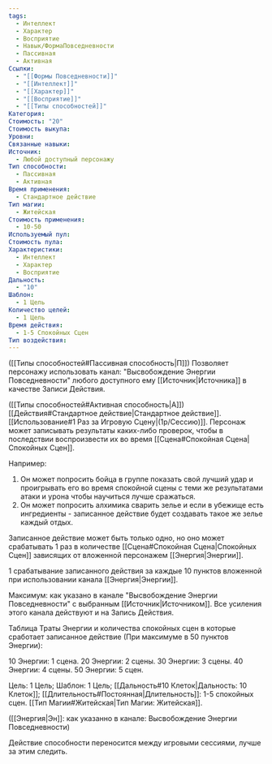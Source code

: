 ```yaml
---
tags:
  - Интеллект
  - Характер
  - Восприятие
  - Навык/ФормаПовседневности
  - Пассивная
  - Активная
Ссылки:
  - "[[Формы Повседневности]]"
  - "[[Интеллект]]"
  - "[[Характер]]"
  - "[[Восприятие]]"
  - "[[Типы способностей]]"
Категория: 
Стоимость: "20"
Стоимость выкупа: 
Уровни: 
Связанные навыки: 
Источник:
  - Любой доступный персонажу
Тип способности:
  - Пассивная
  - Активная
Время применения:
  - Стандартное действие
Тип магии:
  - Житейская
Стоимость применения:
  - 10-50
Используемый пул: 
Стоимость пула: 
Характеристики:
  - Интеллект
  - Характер
  - Восприятие
Дальность:
  - "10"
Шаблон:
  - 1 Цель
Количество целей:
  - 1 Цель
Время действия:
  - 1-5 Спокойных Сцен
Тип воздействия:
---
```

([[Типы способностей#Пассивная способность|П]]) Позволяет персонажу использовать канал: "Высвобождение Энергии Повседневности" любого доступного ему [[Источник|Источника]] в качестве Записи Действия.

([[Типы способностей#Активная способность|А]]) [[Действия#Стандартное действие|Стандартное действие]]. [[Использование#1 Раз за Игровую Сцену|(1р/Сессию)]]. Персонаж может записывать результаты каких-либо проверок, чтобы в последствии воспроизвести их во время [[Сцена#Спокойная Сцена|Спокойных Сцен]].

Например: 

1. Он может попросить бойца в группе показать свой лучший удар и проигрывать его во время спокойной сцены с теми же результатами атаки и урона чтобы научиться лучше сражаться. 
2. Он может попросить алхимика сварить зелье и если в убежище есть ингредиенты - записанное действие будет создавать такое же зелье каждый отдых. 

Записанное действие может быть только одно, но оно может срабатывать 1 раз в количестве [[Сцена#Спокойная Сцена|Спокойных Сцен]] зависящих от вложенной персонажем [[Энергия|Энергии]].

1 срабатывание записанного действия за каждые 10 пунктов вложенной при использовании канала [[Энергия|Энергии]].

Максимум: как указано в канале "Высвобождение Энергии Повседневности" с выбранным [[Источник|Источником]]. Все усиления этого канала действуют и на Запись Действия.

Таблица Траты Энергии и количества спокойных сцен в которые сработает записанное действие
(При максимуме в 50 пунктов Энергии):

10 Энергии: 1 сцена.
20 Энергии: 2 сцены.
30 Энергии: 3 сцены.
40 Энергии: 4 сцены.
50 Энергии: 5 сцен. 

Цель: 1 Цель; Шаблон: 1 Цель; [[Дальность#10 Клеток|Дальность: 10 Клеток]]; [[Длительность#Постоянная|Длительность]]: 1-5 спокойных сцен. [[Тип Магии#Житейская|Тип Магии: Житейская]]. 

([[Энергия|Эн]]: как указанно в канале: Высвобождение Энергии Повседневности)

Действие способности переносится между игровыми сессиями, лучше за этим следить. 